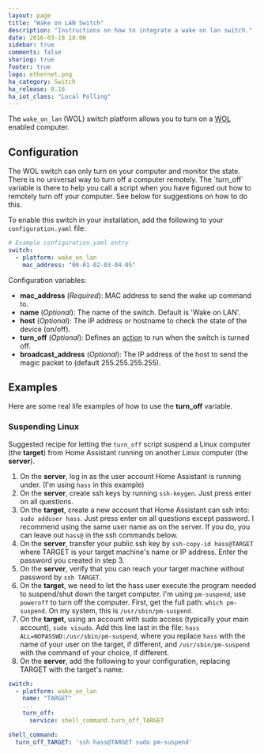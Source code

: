 ```yaml
---
layout: page
title: "Wake on LAN Switch"
description: "Instructions on how to integrate a wake on lan switch."
date: 2016-03-18 18:00
sidebar: true
comments: false
sharing: true
footer: true
logo: ethernet.png
ha_category: Switch
ha_release: 0.16
ha_iot_class: "Local Polling"
---
```


The `wake_on_lan` (WOL) switch platform allows you to turn on a [WOL](https://en.wikipedia.org/wiki/Wake-on-LAN) enabled computer.

## Configuration

<p class='note warning'>
The WOL switch can only turn on your computer and monitor the state. There is no universal way to turn off a computer remotely. The `turn_off` variable is there to help you call a script when you have figured out how to remotely turn off your computer.
See below for suggestions on how to do this.
</p>

To enable this switch in your installation, add the following to your `configuration.yaml` file:

```yaml
# Example configuration.yaml entry
switch:
  - platform: wake_on_lan
    mac_address: "00-01-02-03-04-05"
```

Configuration variables:

- **mac_address** (*Required*): MAC address to send the wake up command to.
- **name** (*Optional*): The name of the switch. Default is 'Wake on LAN'.
- **host** (*Optional*): The IP address or hostname to check the state of the device (on/off).
- **turn_off** (*Optional*): Defines an [action](/getting-started/automation/) to run when the switch is turned off.
- **broadcast_address** (*Optional*): The IP address of the host to send the magic packet to (default 255.255.255.255).

## Examples

Here are some real life examples of how to use the **turn_off** variable.

### Suspending Linux

Suggested recipe for letting the `turn_off` script suspend a Linux computer (the **target**)
from Home Assistant running on another Linux computer (the **server**).

1. On the **server**, log in as the user account Home Assistant is running under. (I'm using `hass` in this example)
2. On the **server**, create ssh keys by running `ssh-keygen`. Just press enter on all questions.
3. On the **target**, create a new account that Home Assistant can ssh into: `sudo adduser hass`. Just press enter on all questions except password. I recommend using the same user name as on the server. If you do, you can leave out `hass@` in the ssh commands below.
4. On the **server**, transfer your public ssh key by `ssh-copy-id hass@TARGET` where TARGET is your target machine's name or IP address. Enter the password you created in step 3.
5. On the **server**, verify that you can reach your target machine without password by `ssh TARGET`.
6. On the **target**, we need to let the hass user execute the program needed to suspend/shut down the target computer. I'm using `pm-suspend`, use `poweroff` to turn off the computer. First, get the full path: `which pm-suspend`. On my system, this is `/usr/sbin/pm-suspend`.
7. On the **target**, using an account with sudo access (typically your main account), `sudo visudo`. Add this line last in the file: `hass ALL=NOPASSWD:/usr/sbin/pm-suspend`, where you replace `hass` with the name of your user on the target, if different, and `/usr/sbin/pm-suspend` with the command of your choice, if different.
8. On the **server**, add the following to your configuration, replacing TARGET with the target's name:

```yaml
switch:
  - platform: wake_on_lan
    name: "TARGET"
    ...
    turn_off:
      service: shell_command.turn_off_TARGET

shell_command:
  turn_off_TARGET: 'ssh hass@TARGET sudo pm-suspend'
```
